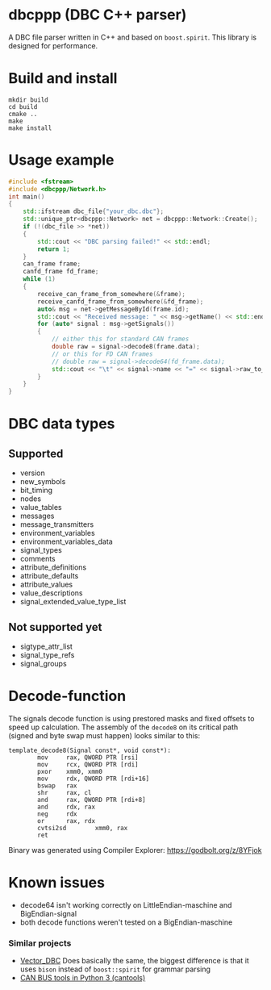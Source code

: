 # dbcppp (DBC C++ parser)
A DBC file parser written in C++ and based on `boost.spirit`. This library is designed for performance.

# Build and install
```
mkdir build
cd build
cmake ..
make
make install
```
# Usage example
```C++
#include <fstream>
#include <dbcppp/Network.h>
int main()
{
    std::ifstream dbc_file{"your_dbc.dbc"};
    std::unique_ptr<dbcppp::Network> net = dbcppp::Network::Create();
    if (!(dbc_file >> *net))
    {
        std::cout << "DBC parsing failed!" << std::endl;
        return 1;
    }
    can_frame frame;
    canfd_frame fd_frame;
    while (1)
    {
        receive_can_frame_from_somewhere(&frame);
        receive_canfd_frame_from_somewhere(&fd_frame);
        auto& msg = net->getMessageById(frame.id);
        std::cout << "Received message: " << msg->getName() << std::endl;
        for (auto* signal : msg->getSignals())
        {
            // either this for standard CAN frames
            double raw = signal->decode8(frame.data);
            // or this for FD CAN frames
            // double raw = signal->decode64(fd_frame.data);
            std::cout << "\t" << signal->name << "=" << signal->raw_to_phys(raw) << std::endl;
        }
    }
}

```
# DBC data types
## Supported
* version
* new_symbols
* bit_timing
* nodes
* value_tables
* messages
* message_transmitters
* environment_variables
* environment_variables_data
* signal_types
* comments
* attribute_definitions
* attribute_defaults
* attribute_values
* value_descriptions
* signal_extended_value_type_list
## Not supported yet
* sigtype_attr_list
* signal_type_refs
* signal_groups
# Decode-function
The signals decode function is using prestored masks and fixed offsets to speed up calculation. The assembly of the `decode8` on its critical path (signed and byte swap must happen) looks similar to this:
```
template_decode8(Signal const*, void const*):
        mov     rax, QWORD PTR [rsi]
        mov     rcx, QWORD PTR [rdi]
        pxor    xmm0, xmm0
        mov     rdx, QWORD PTR [rdi+16]
        bswap   rax
        shr     rax, cl
        and     rax, QWORD PTR [rdi+8]
        and     rdx, rax
        neg     rdx
        or      rax, rdx
        cvtsi2sd        xmm0, rax
        ret
```
Binary was generated using Compiler Explorer: https://godbolt.org/z/8YFjok
# Known issues
* decode64 isn't working correctly on LittleEndian-maschine and BigEndian-signal
* both decode functions weren't tested on a BigEndian-maschine
### Similar projects
  * [Vector_DBC](https://bitbucket.org/tobylorenz/vector_dbc/src/master/) Does basically the same, the biggest difference is that it uses `bison` instead of `boost::spirit` for grammar parsing
  * [CAN BUS tools in Python 3 (cantools)](https://github.com/eerimoq/cantools) 

